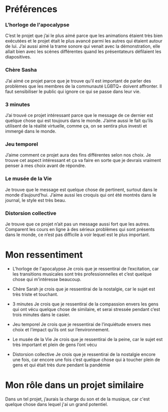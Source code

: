 # Préférences

### L’horloge de l'apocalypse

C’est le projet que j’ai le plus aimé parce que les animations étaient très bien exécutées et le projet était le plus avancé parmi les autres qui étaient autour de lui. J’ai aussi aimé la trame sonore qui venait avec la démonstration, elle allait bien avec les scènes différentes quand les présentateurs défilaient les diapositives.

### Chère Sasha

J’ai aimé ce projet parce que je trouve qu’il est important de parler des problèmes que les membres de la communauté LGBTQ+ doivent affronter. Il faut sensibiliser le public qui ignore ce qui se passe dans leur vie. 

### 3 minutes

J’ai trouvé ce projet intéressant parce que le message de ce dernier est quelque chose qui est toujours dans le monde. J’aime aussi le fait qu’ils utilisent de la réalité virtuelle, comme ça, on se sentira plus investi et immergé dans le monde.

### Jeu temporel 

J’aime comment ce projet aura des fins différentes selon nos choix. Je trouve cet aspect intéressant et ça va faire en sorte que je devrais vraiment penser à mes choix avant de répondre.

### Le musée de la Vie

Je trouve que le message est quelque chose de pertinent, surtout dans le monde d’aujourd’hui. J’aime aussi les croquis qui ont été montrés dans le journal, le style est très beau.

### Distorsion collective

Je trouve que ce projet n’ait pas un message aussi fort que les autres. Comparent les cours en ligne à des sérieux problèmes qui sont présents dans le monde, ce n’est pas difficile à voir lequel est le plus important.

# Mon ressentiment

- L'horloge de l'apocalypse
Je crois que je ressentirai de l’excitation, car les transitions musicales sont très professionnelles et c’est quelque chose qui m'intéresse beaucoup.

- Chère Sarah 
je crois que je ressentirai de la nostalgie, car le sujet est très triste et touchant.

- 3 minutes
Je crois que je ressentirai de la compassion envers les gens qui ont vécu quelque chose de similaire, et serai stressée pendant c’est trois minutes dans le casier.

- Jeu temporel
Je crois que je ressentirai de l’inquiétude envers mes choix et l’impact qu’ils ont sur l’environnement.

- Le musée de la Vie
Je crois que je ressentirai de la peine, car le sujet est très important et plein de gens l’ont vécu

- Distorsion collective
Je crois que je ressentirai de la nostalgie encore une fois, car encore une fois c’est quelque chose qui à toucher plein de gens et qui était très dure pendant la pandémie


# Mon rôle dans un projet similaire

Dans un tel projet, j’aurais la charge du son et de la musique, car c'est quelque chose dans lequel j'ai un grand potentiel.




